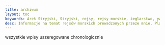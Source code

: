 ```yaml
---
title: archiwum 
layout: toc
keywords: Arek Stryjski, Stryjski, rejsy, rejsy morskie, żeglarstwo, yachting, jachting
desc: Informacje na temat rejsów morskich prowadzonych przeze mnie. Plany na przyszłość. Relacje z poprzednich rejsów. 
---
```

wszystkie wpisy uszeregowane chronologicznie